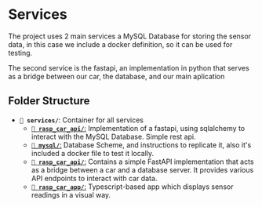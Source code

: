 # Services
The project uses 2 main services a MySQL Database for storing the sensor data, in this case we include a docker definition, so it can be used for testing. 

The second service is the fastapi, an implementation in python that serves as a bridge between our car, the database, and our main aplication

## Folder Structure
- **`📂 services/`**: Container for all services
  -  [**`📂 rasp_car_api/`**:](/services//rasp_car_api/app)
  Implementation of a fastapi, using sqlalchemy to interact with the MySQL Database. Simple rest api. 
  - [**`📂 mysql/`**:](/services/mysql/)
      Database Scheme, and instructions to replicate it, also it's included a docker file to test it locally.
  - [**`📂 rasp_car_api/`**:](/services/rasp_car_api/)
      Contains a simple FastAPI implementation that acts as a bridge between a car and a database server. It provides various API endpoints to interact with car data.
  - [**`📂 rasp_car_app/`**:](/services/rasp_car_app/)
      Typescript-based app which displays sensor readings in a visual way.

